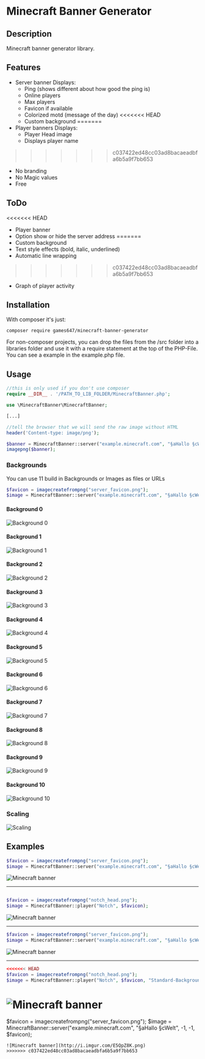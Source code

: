 # Minecraft Banner Generator

## Description

Minecraft banner generator library.

## Features

* Server banner
Displays:
    * Ping (shows different about how good the ping is)
    * Online players
    * Max players
    * Favicon if available
    * Colorized motd (message of the day)
<<<<<<< HEAD
    * Custom background
=======
* Player banners
Displays:
    * Player Head image
    * Displays player name
>>>>>>> c037422ed48cc03ad8bacaeadbfa6b5a9f7bb653
* No branding
* No Magic values
* Free

## ToDo

<<<<<<< HEAD
* Player banner
* Option show or hide the server address
=======
* Custom background
* Text style effects (bold, italic, underlined)
* Automatic line wrapping
>>>>>>> c037422ed48cc03ad8bacaeadbfa6b5a9f7bb653
* Graph of player activity

## Installation

With composer it's just:

    composer require games647/minecraft-banner-generator

For non-composer projects, you can drop the files from the /src folder into a libraries folder and use it with a
require statement at the top of the PHP-File. You can see a example in the example.php file.

## Usage

```PHP
//this is only used if you don't use composer
require __DIR__ . '/PATH_TO_LIB_FOLDER/MinecraftBanner.php';

use \MinecraftBanner\MinecraftBanner;

[...]

//tell the browser that we will send the raw image without HTML
header('Content-type: image/png');

$banner = MinecraftBanner::server("example.minecraft.com", "§aHallo §cWelt");
imagepng($banner);
```
### Backgrounds
You can use 11 build in Backgrounds or Images as files or URLs
```PHP
$favicon = imagecreatefrompng("server_favicon.png");
$image = MinecraftBanner::server("example.minecraft.com", "§aHallo §cWelt", -1, -1, $favicon, "Standard-Background[0-10]");
```


#### Background 0
![Background 0](http://i.imgur.com/jMij4xr.png)
#### Background 1
![Background 1](http://i.imgur.com/6GqUw42.png)
#### Background 2
![Background 2](http://i.imgur.com/zRwAOyp.png)
#### Background 3
![Background 3](http://i.imgur.com/HFx6V3q.png)
#### Background 4
![Background 4](http://i.imgur.com/LHxdbma.png)
#### Background 5
![Background 5](http://i.imgur.com/oHktIme.png)
#### Background 6
![Background 6](http://i.imgur.com/1wmqIQN.png)
#### Background 7
![Background 7](http://i.imgur.com/xdDXDkZ.png)
#### Background 8
![Background 8](http://i.imgur.com/eEZzdVm.png)
#### Background 9
![Background 9](http://i.imgur.com/i90Qitm.png)
#### Background 10
![Background 10](http://i.imgur.com/Rad3CwW.png)

### Scaling
![Scaling](http://i.imgur.com/nSurXm9.png)

## Examples

```PHP
$favicon = imagecreatefrompng("server_favicon.png");
$image = MinecraftBanner::server("example.minecraft.com", "§aHallo §cWelt", -1, -1, $favicon);
```
![Minecraft banner](http://i.imgur.com/LtdXV6t.png)

---

```PHP

$favicon = imagecreatefrompng("notch_head.png");
$image = MinecraftBanner::player("Notch", $favicon);
```
![Minecraft banner](http://i.imgur.com/2yZGQck.png)

---

```PHP
$favicon = imagecreatefrompng("server_favicon.png");
$image = MinecraftBanner::server("example.minecraft.com", "§aHallo §cWelt", -1, -1, $favicon, "Standard-Background0");
```

![Minecraft banner](http://i.imgur.com/Hk1Um86.png)

---

```PHP
<<<<<<< HEAD
$favicon = imagecreatefrompng("notch_head.png");
$image = MinecraftBanner::player("Notch", $favicon, "Standard-Background1");
```
![Minecraft banner](http://i.imgur.com/sU5tPc8.png)
=======
$favicon = imagecreatefrompng("server_favicon.png");
$image = MinecraftBanner::server("example.minecraft.com", "§aHallo §cWelt", -1, -1, $favicon);
```
![Minecraft banner](http://i.imgur.com/E5QpZ8K.png)
>>>>>>> c037422ed48cc03ad8bacaeadbfa6b5a9f7bb653
